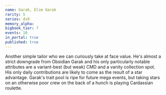 ```yaml
---
name: Garak, Elim Garak
rarity: 5
series: ds9
memory_alpha:
bigbook_tier: 7
events: 10
in_portal: true
published: true
---
```


Another simple tailor who we can curiously take at face value. He's almost a strict downgrade from Obsidian Garak and his only particularly notable attributes are a variant-best (but weak) CMD and a vanity collection spot. His only daily contributions are likely to come as the result of a star advantage. Garak's trait pool is ripe for future mega events, but taking stars on an otherwise poor crew on the back of a hunch is playing Cardassian roulette.

